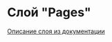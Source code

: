 # Слой "Pages"

[Описание слоя из документации](https://feature-sliced.design/ru/docs/reference/layers#pages)

